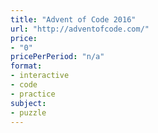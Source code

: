 ```yaml
---
title: "Advent of Code 2016"
url: "http://adventofcode.com/"
price: 
- "0"
pricePerPeriod: "n/a"
format: 
- interactive
- code
- practice
subject: 
- puzzle
---
```

